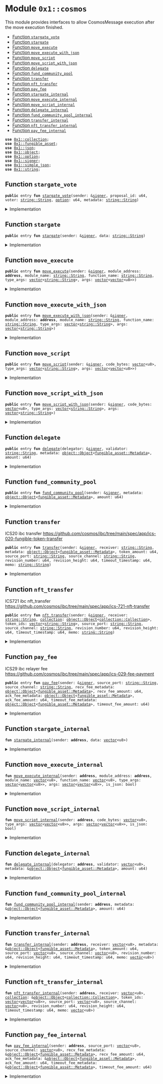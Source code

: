 
<a id="0x1_cosmos"></a>

# Module `0x1::cosmos`

This module provides interfaces to allow CosmosMessage
execution after the move execution finished.


-  [Function `stargate_vote`](#0x1_cosmos_stargate_vote)
-  [Function `stargate`](#0x1_cosmos_stargate)
-  [Function `move_execute`](#0x1_cosmos_move_execute)
-  [Function `move_execute_with_json`](#0x1_cosmos_move_execute_with_json)
-  [Function `move_script`](#0x1_cosmos_move_script)
-  [Function `move_script_with_json`](#0x1_cosmos_move_script_with_json)
-  [Function `delegate`](#0x1_cosmos_delegate)
-  [Function `fund_community_pool`](#0x1_cosmos_fund_community_pool)
-  [Function `transfer`](#0x1_cosmos_transfer)
-  [Function `nft_transfer`](#0x1_cosmos_nft_transfer)
-  [Function `pay_fee`](#0x1_cosmos_pay_fee)
-  [Function `stargate_internal`](#0x1_cosmos_stargate_internal)
-  [Function `move_execute_internal`](#0x1_cosmos_move_execute_internal)
-  [Function `move_script_internal`](#0x1_cosmos_move_script_internal)
-  [Function `delegate_internal`](#0x1_cosmos_delegate_internal)
-  [Function `fund_community_pool_internal`](#0x1_cosmos_fund_community_pool_internal)
-  [Function `transfer_internal`](#0x1_cosmos_transfer_internal)
-  [Function `nft_transfer_internal`](#0x1_cosmos_nft_transfer_internal)
-  [Function `pay_fee_internal`](#0x1_cosmos_pay_fee_internal)


<pre><code><b>use</b> <a href="collection.md#0x1_collection">0x1::collection</a>;
<b>use</b> <a href="fungible_asset.md#0x1_fungible_asset">0x1::fungible_asset</a>;
<b>use</b> <a href="json.md#0x1_json">0x1::json</a>;
<b>use</b> <a href="object.md#0x1_object">0x1::object</a>;
<b>use</b> <a href="../../move_nursery/../move_stdlib/doc/option.md#0x1_option">0x1::option</a>;
<b>use</b> <a href="../../move_nursery/../move_stdlib/doc/signer.md#0x1_signer">0x1::signer</a>;
<b>use</b> <a href="simple_json.md#0x1_simple_json">0x1::simple_json</a>;
<b>use</b> <a href="../../move_nursery/../move_stdlib/doc/string.md#0x1_string">0x1::string</a>;
</code></pre>



<a id="0x1_cosmos_stargate_vote"></a>

## Function `stargate_vote`



<pre><code><b>public</b> entry <b>fun</b> <a href="cosmos.md#0x1_cosmos_stargate_vote">stargate_vote</a>(sender: &<a href="../../move_nursery/../move_stdlib/doc/signer.md#0x1_signer">signer</a>, proposal_id: u64, voter: <a href="../../move_nursery/../move_stdlib/doc/string.md#0x1_string_String">string::String</a>, <a href="../../move_nursery/../move_stdlib/doc/option.md#0x1_option">option</a>: u64, metadata: <a href="../../move_nursery/../move_stdlib/doc/string.md#0x1_string_String">string::String</a>)
</code></pre>



<details>
<summary>Implementation</summary>


<pre><code><b>public</b> entry <b>fun</b> <a href="cosmos.md#0x1_cosmos_stargate_vote">stargate_vote</a>(
    sender: &<a href="../../move_nursery/../move_stdlib/doc/signer.md#0x1_signer">signer</a>,
    proposal_id: u64,
    voter: String,
    <a href="../../move_nursery/../move_stdlib/doc/option.md#0x1_option">option</a>: u64,
    metadata: String
) {
    <b>let</b> obj = <a href="simple_json.md#0x1_simple_json_empty">simple_json::empty</a>();
    <a href="simple_json.md#0x1_simple_json_set_object">simple_json::set_object</a>(&<b>mut</b> obj, <a href="../../move_nursery/../move_stdlib/doc/option.md#0x1_option_none">option::none</a>&lt;String&gt;());
    <a href="simple_json.md#0x1_simple_json_increase_depth">simple_json::increase_depth</a>(&<b>mut</b> obj);
    <a href="simple_json.md#0x1_simple_json_set_int_raw">simple_json::set_int_raw</a>(&<b>mut</b> obj, <a href="../../move_nursery/../move_stdlib/doc/option.md#0x1_option_some">option::some</a>(<a href="../../move_nursery/../move_stdlib/doc/string.md#0x1_string_utf8">string::utf8</a>(b"proposal_id")), <b>true</b>, (proposal_id <b>as</b> u256));
    <a href="simple_json.md#0x1_simple_json_set_string">simple_json::set_string</a>(&<b>mut</b> obj, <a href="../../move_nursery/../move_stdlib/doc/option.md#0x1_option_some">option::some</a>(<a href="../../move_nursery/../move_stdlib/doc/string.md#0x1_string_utf8">string::utf8</a>(b"voter")), voter);
    <a href="simple_json.md#0x1_simple_json_set_int_raw">simple_json::set_int_raw</a>(&<b>mut</b> obj, <a href="../../move_nursery/../move_stdlib/doc/option.md#0x1_option_some">option::some</a>(<a href="../../move_nursery/../move_stdlib/doc/string.md#0x1_string_utf8">string::utf8</a>(b"<a href="../../move_nursery/../move_stdlib/doc/option.md#0x1_option">option</a>")), <b>true</b>, (<a href="../../move_nursery/../move_stdlib/doc/option.md#0x1_option">option</a> <b>as</b> u256));
    <a href="simple_json.md#0x1_simple_json_set_string">simple_json::set_string</a>(&<b>mut</b> obj, <a href="../../move_nursery/../move_stdlib/doc/option.md#0x1_option_some">option::some</a>(<a href="../../move_nursery/../move_stdlib/doc/string.md#0x1_string_utf8">string::utf8</a>(b"metadata")), metadata);
    <a href="simple_json.md#0x1_simple_json_set_string">simple_json::set_string</a>(&<b>mut</b> obj, <a href="../../move_nursery/../move_stdlib/doc/option.md#0x1_option_some">option::some</a>(<a href="../../move_nursery/../move_stdlib/doc/string.md#0x1_string_utf8">string::utf8</a>(b"@type")), <a href="../../move_nursery/../move_stdlib/doc/string.md#0x1_string_utf8">string::utf8</a>(b"/<a href="cosmos.md#0x1_cosmos">cosmos</a>.gov.v1.MsgVote"));

    <b>let</b> req = <a href="json.md#0x1_json_stringify">json::stringify</a>(<a href="simple_json.md#0x1_simple_json_to_json_object">simple_json::to_json_object</a>(&obj));
    <a href="cosmos.md#0x1_cosmos_stargate">stargate</a>(sender, req);
}
</code></pre>



</details>

<a id="0x1_cosmos_stargate"></a>

## Function `stargate`



<pre><code><b>public</b> entry <b>fun</b> <a href="cosmos.md#0x1_cosmos_stargate">stargate</a>(sender: &<a href="../../move_nursery/../move_stdlib/doc/signer.md#0x1_signer">signer</a>, data: <a href="../../move_nursery/../move_stdlib/doc/string.md#0x1_string_String">string::String</a>)
</code></pre>



<details>
<summary>Implementation</summary>


<pre><code><b>public</b> entry <b>fun</b> <a href="cosmos.md#0x1_cosmos_stargate">stargate</a> (
    sender: &<a href="../../move_nursery/../move_stdlib/doc/signer.md#0x1_signer">signer</a>,
    data: String,
) {
    <a href="cosmos.md#0x1_cosmos_stargate_internal">stargate_internal</a>(
        <a href="../../move_nursery/../move_stdlib/doc/signer.md#0x1_signer_address_of">signer::address_of</a>(sender),
        *<a href="../../move_nursery/../move_stdlib/doc/string.md#0x1_string_bytes">string::bytes</a>(&data),
    )
}
</code></pre>



</details>

<a id="0x1_cosmos_move_execute"></a>

## Function `move_execute`



<pre><code><b>public</b> entry <b>fun</b> <a href="cosmos.md#0x1_cosmos_move_execute">move_execute</a>(sender: &<a href="../../move_nursery/../move_stdlib/doc/signer.md#0x1_signer">signer</a>, module_address: <b>address</b>, module_name: <a href="../../move_nursery/../move_stdlib/doc/string.md#0x1_string_String">string::String</a>, function_name: <a href="../../move_nursery/../move_stdlib/doc/string.md#0x1_string_String">string::String</a>, type_args: <a href="../../move_nursery/../move_stdlib/doc/vector.md#0x1_vector">vector</a>&lt;<a href="../../move_nursery/../move_stdlib/doc/string.md#0x1_string_String">string::String</a>&gt;, args: <a href="../../move_nursery/../move_stdlib/doc/vector.md#0x1_vector">vector</a>&lt;<a href="../../move_nursery/../move_stdlib/doc/vector.md#0x1_vector">vector</a>&lt;u8&gt;&gt;)
</code></pre>



<details>
<summary>Implementation</summary>


<pre><code><b>public</b> entry <b>fun</b> <a href="cosmos.md#0x1_cosmos_move_execute">move_execute</a> (
    sender: &<a href="../../move_nursery/../move_stdlib/doc/signer.md#0x1_signer">signer</a>,
    module_address: <b>address</b>,
    module_name: String,
    function_name: String,
    type_args: <a href="../../move_nursery/../move_stdlib/doc/vector.md#0x1_vector">vector</a>&lt;String&gt;,
    args: <a href="../../move_nursery/../move_stdlib/doc/vector.md#0x1_vector">vector</a>&lt;<a href="../../move_nursery/../move_stdlib/doc/vector.md#0x1_vector">vector</a>&lt;u8&gt;&gt;,
) {
    <a href="cosmos.md#0x1_cosmos_move_execute_internal">move_execute_internal</a>(
        <a href="../../move_nursery/../move_stdlib/doc/signer.md#0x1_signer_address_of">signer::address_of</a>(sender),
        module_address,
        *<a href="../../move_nursery/../move_stdlib/doc/string.md#0x1_string_bytes">string::bytes</a>(&module_name),
        *<a href="../../move_nursery/../move_stdlib/doc/string.md#0x1_string_bytes">string::bytes</a>(&function_name),
        <a href="../../move_nursery/../move_stdlib/doc/vector.md#0x1_vector_map_ref">vector::map_ref</a>(&type_args, |v| *<a href="../../move_nursery/../move_stdlib/doc/string.md#0x1_string_bytes">string::bytes</a>(v)),
        args,
        <b>false</b>,
    )
}
</code></pre>



</details>

<a id="0x1_cosmos_move_execute_with_json"></a>

## Function `move_execute_with_json`



<pre><code><b>public</b> entry <b>fun</b> <a href="cosmos.md#0x1_cosmos_move_execute_with_json">move_execute_with_json</a>(sender: &<a href="../../move_nursery/../move_stdlib/doc/signer.md#0x1_signer">signer</a>, module_address: <b>address</b>, module_name: <a href="../../move_nursery/../move_stdlib/doc/string.md#0x1_string_String">string::String</a>, function_name: <a href="../../move_nursery/../move_stdlib/doc/string.md#0x1_string_String">string::String</a>, type_args: <a href="../../move_nursery/../move_stdlib/doc/vector.md#0x1_vector">vector</a>&lt;<a href="../../move_nursery/../move_stdlib/doc/string.md#0x1_string_String">string::String</a>&gt;, args: <a href="../../move_nursery/../move_stdlib/doc/vector.md#0x1_vector">vector</a>&lt;<a href="../../move_nursery/../move_stdlib/doc/string.md#0x1_string_String">string::String</a>&gt;)
</code></pre>



<details>
<summary>Implementation</summary>


<pre><code><b>public</b> entry <b>fun</b> <a href="cosmos.md#0x1_cosmos_move_execute_with_json">move_execute_with_json</a> (
    sender: &<a href="../../move_nursery/../move_stdlib/doc/signer.md#0x1_signer">signer</a>,
    module_address: <b>address</b>,
    module_name: String,
    function_name: String,
    type_args: <a href="../../move_nursery/../move_stdlib/doc/vector.md#0x1_vector">vector</a>&lt;String&gt;,
    args: <a href="../../move_nursery/../move_stdlib/doc/vector.md#0x1_vector">vector</a>&lt;String&gt;,
) {
    <a href="cosmos.md#0x1_cosmos_move_execute_internal">move_execute_internal</a>(
        <a href="../../move_nursery/../move_stdlib/doc/signer.md#0x1_signer_address_of">signer::address_of</a>(sender),
        module_address,
        *<a href="../../move_nursery/../move_stdlib/doc/string.md#0x1_string_bytes">string::bytes</a>(&module_name),
        *<a href="../../move_nursery/../move_stdlib/doc/string.md#0x1_string_bytes">string::bytes</a>(&function_name),
        <a href="../../move_nursery/../move_stdlib/doc/vector.md#0x1_vector_map_ref">vector::map_ref</a>(&type_args, |v| *<a href="../../move_nursery/../move_stdlib/doc/string.md#0x1_string_bytes">string::bytes</a>(v)),
        <a href="../../move_nursery/../move_stdlib/doc/vector.md#0x1_vector_map_ref">vector::map_ref</a>(&args, |v| *<a href="../../move_nursery/../move_stdlib/doc/string.md#0x1_string_bytes">string::bytes</a>(v)),
        <b>true</b>,
    )
}
</code></pre>



</details>

<a id="0x1_cosmos_move_script"></a>

## Function `move_script`



<pre><code><b>public</b> entry <b>fun</b> <a href="cosmos.md#0x1_cosmos_move_script">move_script</a>(sender: &<a href="../../move_nursery/../move_stdlib/doc/signer.md#0x1_signer">signer</a>, code_bytes: <a href="../../move_nursery/../move_stdlib/doc/vector.md#0x1_vector">vector</a>&lt;u8&gt;, type_args: <a href="../../move_nursery/../move_stdlib/doc/vector.md#0x1_vector">vector</a>&lt;<a href="../../move_nursery/../move_stdlib/doc/string.md#0x1_string_String">string::String</a>&gt;, args: <a href="../../move_nursery/../move_stdlib/doc/vector.md#0x1_vector">vector</a>&lt;<a href="../../move_nursery/../move_stdlib/doc/vector.md#0x1_vector">vector</a>&lt;u8&gt;&gt;)
</code></pre>



<details>
<summary>Implementation</summary>


<pre><code><b>public</b> entry <b>fun</b> <a href="cosmos.md#0x1_cosmos_move_script">move_script</a> (
    sender: &<a href="../../move_nursery/../move_stdlib/doc/signer.md#0x1_signer">signer</a>,
    code_bytes: <a href="../../move_nursery/../move_stdlib/doc/vector.md#0x1_vector">vector</a>&lt;u8&gt;,
    type_args: <a href="../../move_nursery/../move_stdlib/doc/vector.md#0x1_vector">vector</a>&lt;String&gt;,
    args: <a href="../../move_nursery/../move_stdlib/doc/vector.md#0x1_vector">vector</a>&lt;<a href="../../move_nursery/../move_stdlib/doc/vector.md#0x1_vector">vector</a>&lt;u8&gt;&gt;,
) {
    <a href="cosmos.md#0x1_cosmos_move_script_internal">move_script_internal</a>(
        <a href="../../move_nursery/../move_stdlib/doc/signer.md#0x1_signer_address_of">signer::address_of</a>(sender),
        code_bytes,
        <a href="../../move_nursery/../move_stdlib/doc/vector.md#0x1_vector_map_ref">vector::map_ref</a>(&type_args, |v| *<a href="../../move_nursery/../move_stdlib/doc/string.md#0x1_string_bytes">string::bytes</a>(v)),
        args,
        <b>false</b>,
    )
}
</code></pre>



</details>

<a id="0x1_cosmos_move_script_with_json"></a>

## Function `move_script_with_json`



<pre><code><b>public</b> entry <b>fun</b> <a href="cosmos.md#0x1_cosmos_move_script_with_json">move_script_with_json</a>(sender: &<a href="../../move_nursery/../move_stdlib/doc/signer.md#0x1_signer">signer</a>, code_bytes: <a href="../../move_nursery/../move_stdlib/doc/vector.md#0x1_vector">vector</a>&lt;u8&gt;, type_args: <a href="../../move_nursery/../move_stdlib/doc/vector.md#0x1_vector">vector</a>&lt;<a href="../../move_nursery/../move_stdlib/doc/string.md#0x1_string_String">string::String</a>&gt;, args: <a href="../../move_nursery/../move_stdlib/doc/vector.md#0x1_vector">vector</a>&lt;<a href="../../move_nursery/../move_stdlib/doc/string.md#0x1_string_String">string::String</a>&gt;)
</code></pre>



<details>
<summary>Implementation</summary>


<pre><code><b>public</b> entry <b>fun</b> <a href="cosmos.md#0x1_cosmos_move_script_with_json">move_script_with_json</a> (
    sender: &<a href="../../move_nursery/../move_stdlib/doc/signer.md#0x1_signer">signer</a>,
    code_bytes: <a href="../../move_nursery/../move_stdlib/doc/vector.md#0x1_vector">vector</a>&lt;u8&gt;,
    type_args: <a href="../../move_nursery/../move_stdlib/doc/vector.md#0x1_vector">vector</a>&lt;String&gt;,
    args: <a href="../../move_nursery/../move_stdlib/doc/vector.md#0x1_vector">vector</a>&lt;String&gt;,
) {
    <a href="cosmos.md#0x1_cosmos_move_script_internal">move_script_internal</a>(
        <a href="../../move_nursery/../move_stdlib/doc/signer.md#0x1_signer_address_of">signer::address_of</a>(sender),
        code_bytes,
        <a href="../../move_nursery/../move_stdlib/doc/vector.md#0x1_vector_map_ref">vector::map_ref</a>(&type_args, |v| *<a href="../../move_nursery/../move_stdlib/doc/string.md#0x1_string_bytes">string::bytes</a>(v)),
        <a href="../../move_nursery/../move_stdlib/doc/vector.md#0x1_vector_map_ref">vector::map_ref</a>(&args, |v| *<a href="../../move_nursery/../move_stdlib/doc/string.md#0x1_string_bytes">string::bytes</a>(v)),
        <b>false</b>,
    )
}
</code></pre>



</details>

<a id="0x1_cosmos_delegate"></a>

## Function `delegate`



<pre><code><b>public</b> entry <b>fun</b> <a href="cosmos.md#0x1_cosmos_delegate">delegate</a>(delegator: &<a href="../../move_nursery/../move_stdlib/doc/signer.md#0x1_signer">signer</a>, validator: <a href="../../move_nursery/../move_stdlib/doc/string.md#0x1_string_String">string::String</a>, metadata: <a href="object.md#0x1_object_Object">object::Object</a>&lt;<a href="fungible_asset.md#0x1_fungible_asset_Metadata">fungible_asset::Metadata</a>&gt;, amount: u64)
</code></pre>



<details>
<summary>Implementation</summary>


<pre><code><b>public</b> entry <b>fun</b> <a href="cosmos.md#0x1_cosmos_delegate">delegate</a> (
    delegator: &<a href="../../move_nursery/../move_stdlib/doc/signer.md#0x1_signer">signer</a>,
    validator: String,
    metadata: Object&lt;Metadata&gt;,
    amount: u64,
) {
    <a href="cosmos.md#0x1_cosmos_delegate_internal">delegate_internal</a>(
        <a href="../../move_nursery/../move_stdlib/doc/signer.md#0x1_signer_address_of">signer::address_of</a>(delegator),
        *<a href="../../move_nursery/../move_stdlib/doc/string.md#0x1_string_bytes">string::bytes</a>(&validator),
        &metadata,
        amount,
    )
}
</code></pre>



</details>

<a id="0x1_cosmos_fund_community_pool"></a>

## Function `fund_community_pool`



<pre><code><b>public</b> entry <b>fun</b> <a href="cosmos.md#0x1_cosmos_fund_community_pool">fund_community_pool</a>(sender: &<a href="../../move_nursery/../move_stdlib/doc/signer.md#0x1_signer">signer</a>, metadata: <a href="object.md#0x1_object_Object">object::Object</a>&lt;<a href="fungible_asset.md#0x1_fungible_asset_Metadata">fungible_asset::Metadata</a>&gt;, amount: u64)
</code></pre>



<details>
<summary>Implementation</summary>


<pre><code><b>public</b> entry <b>fun</b> <a href="cosmos.md#0x1_cosmos_fund_community_pool">fund_community_pool</a> (
    sender: &<a href="../../move_nursery/../move_stdlib/doc/signer.md#0x1_signer">signer</a>,
    metadata: Object&lt;Metadata&gt;,
    amount: u64,
) {
    <a href="cosmos.md#0x1_cosmos_fund_community_pool_internal">fund_community_pool_internal</a>(
        <a href="../../move_nursery/../move_stdlib/doc/signer.md#0x1_signer_address_of">signer::address_of</a>(sender),
        &metadata,
        amount,
    )
}
</code></pre>



</details>

<a id="0x1_cosmos_transfer"></a>

## Function `transfer`

ICS20 ibc transfer
https://github.com/cosmos/ibc/tree/main/spec/app/ics-020-fungible-token-transfer


<pre><code><b>public</b> entry <b>fun</b> <a href="cosmos.md#0x1_cosmos_transfer">transfer</a>(sender: &<a href="../../move_nursery/../move_stdlib/doc/signer.md#0x1_signer">signer</a>, receiver: <a href="../../move_nursery/../move_stdlib/doc/string.md#0x1_string_String">string::String</a>, metadata: <a href="object.md#0x1_object_Object">object::Object</a>&lt;<a href="fungible_asset.md#0x1_fungible_asset_Metadata">fungible_asset::Metadata</a>&gt;, token_amount: u64, source_port: <a href="../../move_nursery/../move_stdlib/doc/string.md#0x1_string_String">string::String</a>, source_channel: <a href="../../move_nursery/../move_stdlib/doc/string.md#0x1_string_String">string::String</a>, revision_number: u64, revision_height: u64, timeout_timestamp: u64, memo: <a href="../../move_nursery/../move_stdlib/doc/string.md#0x1_string_String">string::String</a>)
</code></pre>



<details>
<summary>Implementation</summary>


<pre><code><b>public</b> entry <b>fun</b> <a href="cosmos.md#0x1_cosmos_transfer">transfer</a> (
    sender: &<a href="../../move_nursery/../move_stdlib/doc/signer.md#0x1_signer">signer</a>,
    receiver: String,
    metadata: Object&lt;Metadata&gt;,
    token_amount: u64,
    source_port: String,
    source_channel: String,
    revision_number: u64,
    revision_height: u64,
    timeout_timestamp: u64,
    memo: String,
) {
    <a href="cosmos.md#0x1_cosmos_transfer_internal">transfer_internal</a>(
        <a href="../../move_nursery/../move_stdlib/doc/signer.md#0x1_signer_address_of">signer::address_of</a>(sender),
        *<a href="../../move_nursery/../move_stdlib/doc/string.md#0x1_string_bytes">string::bytes</a>(&receiver),
        &metadata,
        token_amount,
        *<a href="../../move_nursery/../move_stdlib/doc/string.md#0x1_string_bytes">string::bytes</a>(&source_port),
        *<a href="../../move_nursery/../move_stdlib/doc/string.md#0x1_string_bytes">string::bytes</a>(&source_channel),
        revision_number,
        revision_height,
        timeout_timestamp,
        *<a href="../../move_nursery/../move_stdlib/doc/string.md#0x1_string_bytes">string::bytes</a>(&memo),
    )
}
</code></pre>



</details>

<a id="0x1_cosmos_nft_transfer"></a>

## Function `nft_transfer`

ICS721 ibc nft_transfer
https://github.com/cosmos/ibc/tree/main/spec/app/ics-721-nft-transfer


<pre><code><b>public</b> entry <b>fun</b> <a href="cosmos.md#0x1_cosmos_nft_transfer">nft_transfer</a>(sender: &<a href="../../move_nursery/../move_stdlib/doc/signer.md#0x1_signer">signer</a>, receiver: <a href="../../move_nursery/../move_stdlib/doc/string.md#0x1_string_String">string::String</a>, <a href="collection.md#0x1_collection">collection</a>: <a href="object.md#0x1_object_Object">object::Object</a>&lt;<a href="collection.md#0x1_collection_Collection">collection::Collection</a>&gt;, token_ids: <a href="../../move_nursery/../move_stdlib/doc/vector.md#0x1_vector">vector</a>&lt;<a href="../../move_nursery/../move_stdlib/doc/string.md#0x1_string_String">string::String</a>&gt;, source_port: <a href="../../move_nursery/../move_stdlib/doc/string.md#0x1_string_String">string::String</a>, source_channel: <a href="../../move_nursery/../move_stdlib/doc/string.md#0x1_string_String">string::String</a>, revision_number: u64, revision_height: u64, timeout_timestamp: u64, memo: <a href="../../move_nursery/../move_stdlib/doc/string.md#0x1_string_String">string::String</a>)
</code></pre>



<details>
<summary>Implementation</summary>


<pre><code><b>public</b> entry <b>fun</b> <a href="cosmos.md#0x1_cosmos_nft_transfer">nft_transfer</a> (
    sender: &<a href="../../move_nursery/../move_stdlib/doc/signer.md#0x1_signer">signer</a>,
    receiver: String,
    <a href="collection.md#0x1_collection">collection</a>: Object&lt;Collection&gt;,
    token_ids: <a href="../../move_nursery/../move_stdlib/doc/vector.md#0x1_vector">vector</a>&lt;String&gt;,
    source_port: String,
    source_channel: String,
    revision_number: u64,
    revision_height: u64,
    timeout_timestamp: u64,
    memo: String,
) {
    <a href="cosmos.md#0x1_cosmos_nft_transfer_internal">nft_transfer_internal</a>(
        <a href="../../move_nursery/../move_stdlib/doc/signer.md#0x1_signer_address_of">signer::address_of</a>(sender),
        *<a href="../../move_nursery/../move_stdlib/doc/string.md#0x1_string_bytes">string::bytes</a>(&receiver),
        &<a href="collection.md#0x1_collection">collection</a>,
        <a href="../../move_nursery/../move_stdlib/doc/vector.md#0x1_vector_map_ref">vector::map_ref</a>(&token_ids, |v| *<a href="../../move_nursery/../move_stdlib/doc/string.md#0x1_string_bytes">string::bytes</a>(v)),
        *<a href="../../move_nursery/../move_stdlib/doc/string.md#0x1_string_bytes">string::bytes</a>(&source_port),
        *<a href="../../move_nursery/../move_stdlib/doc/string.md#0x1_string_bytes">string::bytes</a>(&source_channel),
        revision_number,
        revision_height,
        timeout_timestamp,
        *<a href="../../move_nursery/../move_stdlib/doc/string.md#0x1_string_bytes">string::bytes</a>(&memo),
    )
}
</code></pre>



</details>

<a id="0x1_cosmos_pay_fee"></a>

## Function `pay_fee`

ICS29 ibc relayer fee
https://github.com/cosmos/ibc/tree/main/spec/app/ics-029-fee-payment


<pre><code><b>public</b> entry <b>fun</b> <a href="cosmos.md#0x1_cosmos_pay_fee">pay_fee</a>(sender: &<a href="../../move_nursery/../move_stdlib/doc/signer.md#0x1_signer">signer</a>, source_port: <a href="../../move_nursery/../move_stdlib/doc/string.md#0x1_string_String">string::String</a>, source_channel: <a href="../../move_nursery/../move_stdlib/doc/string.md#0x1_string_String">string::String</a>, recv_fee_metadata: <a href="object.md#0x1_object_Object">object::Object</a>&lt;<a href="fungible_asset.md#0x1_fungible_asset_Metadata">fungible_asset::Metadata</a>&gt;, recv_fee_amount: u64, ack_fee_metadata: <a href="object.md#0x1_object_Object">object::Object</a>&lt;<a href="fungible_asset.md#0x1_fungible_asset_Metadata">fungible_asset::Metadata</a>&gt;, ack_fee_amount: u64, timeout_fee_metadata: <a href="object.md#0x1_object_Object">object::Object</a>&lt;<a href="fungible_asset.md#0x1_fungible_asset_Metadata">fungible_asset::Metadata</a>&gt;, timeout_fee_amount: u64)
</code></pre>



<details>
<summary>Implementation</summary>


<pre><code><b>public</b> entry <b>fun</b> <a href="cosmos.md#0x1_cosmos_pay_fee">pay_fee</a> (
    sender: &<a href="../../move_nursery/../move_stdlib/doc/signer.md#0x1_signer">signer</a>,
    source_port: String,
    source_channel: String,
    recv_fee_metadata: Object&lt;Metadata&gt;,
    recv_fee_amount: u64,
    ack_fee_metadata: Object&lt;Metadata&gt;,
    ack_fee_amount: u64,
    timeout_fee_metadata: Object&lt;Metadata&gt;,
    timeout_fee_amount: u64,
) {
    <a href="cosmos.md#0x1_cosmos_pay_fee_internal">pay_fee_internal</a>(
        <a href="../../move_nursery/../move_stdlib/doc/signer.md#0x1_signer_address_of">signer::address_of</a>(sender),
        *<a href="../../move_nursery/../move_stdlib/doc/string.md#0x1_string_bytes">string::bytes</a>(&source_port),
        *<a href="../../move_nursery/../move_stdlib/doc/string.md#0x1_string_bytes">string::bytes</a>(&source_channel),
        &recv_fee_metadata,
        recv_fee_amount,
        &ack_fee_metadata,
        ack_fee_amount,
        &timeout_fee_metadata,
        timeout_fee_amount,
    )
}
</code></pre>



</details>

<a id="0x1_cosmos_stargate_internal"></a>

## Function `stargate_internal`



<pre><code><b>fun</b> <a href="cosmos.md#0x1_cosmos_stargate_internal">stargate_internal</a>(sender: <b>address</b>, data: <a href="../../move_nursery/../move_stdlib/doc/vector.md#0x1_vector">vector</a>&lt;u8&gt;)
</code></pre>



<details>
<summary>Implementation</summary>


<pre><code><b>native</b> <b>fun</b> <a href="cosmos.md#0x1_cosmos_stargate_internal">stargate_internal</a> (
    sender: <b>address</b>,
    data: <a href="../../move_nursery/../move_stdlib/doc/vector.md#0x1_vector">vector</a>&lt;u8&gt;,
);
</code></pre>



</details>

<a id="0x1_cosmos_move_execute_internal"></a>

## Function `move_execute_internal`



<pre><code><b>fun</b> <a href="cosmos.md#0x1_cosmos_move_execute_internal">move_execute_internal</a>(sender: <b>address</b>, module_address: <b>address</b>, module_name: <a href="../../move_nursery/../move_stdlib/doc/vector.md#0x1_vector">vector</a>&lt;u8&gt;, function_name: <a href="../../move_nursery/../move_stdlib/doc/vector.md#0x1_vector">vector</a>&lt;u8&gt;, type_args: <a href="../../move_nursery/../move_stdlib/doc/vector.md#0x1_vector">vector</a>&lt;<a href="../../move_nursery/../move_stdlib/doc/vector.md#0x1_vector">vector</a>&lt;u8&gt;&gt;, args: <a href="../../move_nursery/../move_stdlib/doc/vector.md#0x1_vector">vector</a>&lt;<a href="../../move_nursery/../move_stdlib/doc/vector.md#0x1_vector">vector</a>&lt;u8&gt;&gt;, is_json: bool)
</code></pre>



<details>
<summary>Implementation</summary>


<pre><code><b>native</b> <b>fun</b> <a href="cosmos.md#0x1_cosmos_move_execute_internal">move_execute_internal</a> (
    sender: <b>address</b>,
    module_address: <b>address</b>,
    module_name: <a href="../../move_nursery/../move_stdlib/doc/vector.md#0x1_vector">vector</a>&lt;u8&gt;,
    function_name: <a href="../../move_nursery/../move_stdlib/doc/vector.md#0x1_vector">vector</a>&lt;u8&gt;,
    type_args: <a href="../../move_nursery/../move_stdlib/doc/vector.md#0x1_vector">vector</a>&lt;<a href="../../move_nursery/../move_stdlib/doc/vector.md#0x1_vector">vector</a>&lt;u8&gt;&gt;,
    args: <a href="../../move_nursery/../move_stdlib/doc/vector.md#0x1_vector">vector</a>&lt;<a href="../../move_nursery/../move_stdlib/doc/vector.md#0x1_vector">vector</a>&lt;u8&gt;&gt;,
    is_json: bool,
);
</code></pre>



</details>

<a id="0x1_cosmos_move_script_internal"></a>

## Function `move_script_internal`



<pre><code><b>fun</b> <a href="cosmos.md#0x1_cosmos_move_script_internal">move_script_internal</a>(sender: <b>address</b>, code_bytes: <a href="../../move_nursery/../move_stdlib/doc/vector.md#0x1_vector">vector</a>&lt;u8&gt;, type_args: <a href="../../move_nursery/../move_stdlib/doc/vector.md#0x1_vector">vector</a>&lt;<a href="../../move_nursery/../move_stdlib/doc/vector.md#0x1_vector">vector</a>&lt;u8&gt;&gt;, args: <a href="../../move_nursery/../move_stdlib/doc/vector.md#0x1_vector">vector</a>&lt;<a href="../../move_nursery/../move_stdlib/doc/vector.md#0x1_vector">vector</a>&lt;u8&gt;&gt;, is_json: bool)
</code></pre>



<details>
<summary>Implementation</summary>


<pre><code><b>native</b> <b>fun</b> <a href="cosmos.md#0x1_cosmos_move_script_internal">move_script_internal</a> (
    sender: <b>address</b>,
    code_bytes: <a href="../../move_nursery/../move_stdlib/doc/vector.md#0x1_vector">vector</a>&lt;u8&gt;,
    type_args: <a href="../../move_nursery/../move_stdlib/doc/vector.md#0x1_vector">vector</a>&lt;<a href="../../move_nursery/../move_stdlib/doc/vector.md#0x1_vector">vector</a>&lt;u8&gt;&gt;,
    args: <a href="../../move_nursery/../move_stdlib/doc/vector.md#0x1_vector">vector</a>&lt;<a href="../../move_nursery/../move_stdlib/doc/vector.md#0x1_vector">vector</a>&lt;u8&gt;&gt;,
    is_json: bool,
);
</code></pre>



</details>

<a id="0x1_cosmos_delegate_internal"></a>

## Function `delegate_internal`



<pre><code><b>fun</b> <a href="cosmos.md#0x1_cosmos_delegate_internal">delegate_internal</a>(delegator: <b>address</b>, validator: <a href="../../move_nursery/../move_stdlib/doc/vector.md#0x1_vector">vector</a>&lt;u8&gt;, metadata: &<a href="object.md#0x1_object_Object">object::Object</a>&lt;<a href="fungible_asset.md#0x1_fungible_asset_Metadata">fungible_asset::Metadata</a>&gt;, amount: u64)
</code></pre>



<details>
<summary>Implementation</summary>


<pre><code><b>native</b> <b>fun</b> <a href="cosmos.md#0x1_cosmos_delegate_internal">delegate_internal</a> (
    delegator: <b>address</b>,
    validator: <a href="../../move_nursery/../move_stdlib/doc/vector.md#0x1_vector">vector</a>&lt;u8&gt;,
    metadata: &Object&lt;Metadata&gt;,
    amount: u64,
);
</code></pre>



</details>

<a id="0x1_cosmos_fund_community_pool_internal"></a>

## Function `fund_community_pool_internal`



<pre><code><b>fun</b> <a href="cosmos.md#0x1_cosmos_fund_community_pool_internal">fund_community_pool_internal</a>(sender: <b>address</b>, metadata: &<a href="object.md#0x1_object_Object">object::Object</a>&lt;<a href="fungible_asset.md#0x1_fungible_asset_Metadata">fungible_asset::Metadata</a>&gt;, amount: u64)
</code></pre>



<details>
<summary>Implementation</summary>


<pre><code><b>native</b> <b>fun</b> <a href="cosmos.md#0x1_cosmos_fund_community_pool_internal">fund_community_pool_internal</a> (
    sender: <b>address</b>,
    metadata: &Object&lt;Metadata&gt;,
    amount: u64,
);
</code></pre>



</details>

<a id="0x1_cosmos_transfer_internal"></a>

## Function `transfer_internal`



<pre><code><b>fun</b> <a href="cosmos.md#0x1_cosmos_transfer_internal">transfer_internal</a>(sender: <b>address</b>, receiver: <a href="../../move_nursery/../move_stdlib/doc/vector.md#0x1_vector">vector</a>&lt;u8&gt;, metadata: &<a href="object.md#0x1_object_Object">object::Object</a>&lt;<a href="fungible_asset.md#0x1_fungible_asset_Metadata">fungible_asset::Metadata</a>&gt;, token_amount: u64, source_port: <a href="../../move_nursery/../move_stdlib/doc/vector.md#0x1_vector">vector</a>&lt;u8&gt;, source_channel: <a href="../../move_nursery/../move_stdlib/doc/vector.md#0x1_vector">vector</a>&lt;u8&gt;, revision_number: u64, revision_height: u64, timeout_timestamp: u64, memo: <a href="../../move_nursery/../move_stdlib/doc/vector.md#0x1_vector">vector</a>&lt;u8&gt;)
</code></pre>



<details>
<summary>Implementation</summary>


<pre><code><b>native</b> <b>fun</b> <a href="cosmos.md#0x1_cosmos_transfer_internal">transfer_internal</a> (
    sender: <b>address</b>,
    receiver: <a href="../../move_nursery/../move_stdlib/doc/vector.md#0x1_vector">vector</a>&lt;u8&gt;,
    metadata: &Object&lt;Metadata&gt;,
    token_amount: u64,
    source_port: <a href="../../move_nursery/../move_stdlib/doc/vector.md#0x1_vector">vector</a>&lt;u8&gt;,
    source_channel: <a href="../../move_nursery/../move_stdlib/doc/vector.md#0x1_vector">vector</a>&lt;u8&gt;,
    revision_number: u64,
    revision_height: u64,
    timeout_timestamp: u64,
    memo: <a href="../../move_nursery/../move_stdlib/doc/vector.md#0x1_vector">vector</a>&lt;u8&gt;,
);
</code></pre>



</details>

<a id="0x1_cosmos_nft_transfer_internal"></a>

## Function `nft_transfer_internal`



<pre><code><b>fun</b> <a href="cosmos.md#0x1_cosmos_nft_transfer_internal">nft_transfer_internal</a>(sender: <b>address</b>, receiver: <a href="../../move_nursery/../move_stdlib/doc/vector.md#0x1_vector">vector</a>&lt;u8&gt;, <a href="collection.md#0x1_collection">collection</a>: &<a href="object.md#0x1_object_Object">object::Object</a>&lt;<a href="collection.md#0x1_collection_Collection">collection::Collection</a>&gt;, token_ids: <a href="../../move_nursery/../move_stdlib/doc/vector.md#0x1_vector">vector</a>&lt;<a href="../../move_nursery/../move_stdlib/doc/vector.md#0x1_vector">vector</a>&lt;u8&gt;&gt;, source_port: <a href="../../move_nursery/../move_stdlib/doc/vector.md#0x1_vector">vector</a>&lt;u8&gt;, source_channel: <a href="../../move_nursery/../move_stdlib/doc/vector.md#0x1_vector">vector</a>&lt;u8&gt;, revision_number: u64, revision_height: u64, timeout_timestamp: u64, memo: <a href="../../move_nursery/../move_stdlib/doc/vector.md#0x1_vector">vector</a>&lt;u8&gt;)
</code></pre>



<details>
<summary>Implementation</summary>


<pre><code><b>native</b> <b>fun</b> <a href="cosmos.md#0x1_cosmos_nft_transfer_internal">nft_transfer_internal</a> (
    sender: <b>address</b>,
    receiver: <a href="../../move_nursery/../move_stdlib/doc/vector.md#0x1_vector">vector</a>&lt;u8&gt;,
    <a href="collection.md#0x1_collection">collection</a>: &Object&lt;Collection&gt;,
    token_ids: <a href="../../move_nursery/../move_stdlib/doc/vector.md#0x1_vector">vector</a>&lt;<a href="../../move_nursery/../move_stdlib/doc/vector.md#0x1_vector">vector</a>&lt;u8&gt;&gt;,
    source_port: <a href="../../move_nursery/../move_stdlib/doc/vector.md#0x1_vector">vector</a>&lt;u8&gt;,
    source_channel: <a href="../../move_nursery/../move_stdlib/doc/vector.md#0x1_vector">vector</a>&lt;u8&gt;,
    revision_number: u64,
    revision_height: u64,
    timeout_timestamp: u64,
    memo: <a href="../../move_nursery/../move_stdlib/doc/vector.md#0x1_vector">vector</a>&lt;u8&gt;,
);
</code></pre>



</details>

<a id="0x1_cosmos_pay_fee_internal"></a>

## Function `pay_fee_internal`



<pre><code><b>fun</b> <a href="cosmos.md#0x1_cosmos_pay_fee_internal">pay_fee_internal</a>(sender: <b>address</b>, source_port: <a href="../../move_nursery/../move_stdlib/doc/vector.md#0x1_vector">vector</a>&lt;u8&gt;, source_channel: <a href="../../move_nursery/../move_stdlib/doc/vector.md#0x1_vector">vector</a>&lt;u8&gt;, recv_fee_metadata: &<a href="object.md#0x1_object_Object">object::Object</a>&lt;<a href="fungible_asset.md#0x1_fungible_asset_Metadata">fungible_asset::Metadata</a>&gt;, recv_fee_amount: u64, ack_fee_metadata: &<a href="object.md#0x1_object_Object">object::Object</a>&lt;<a href="fungible_asset.md#0x1_fungible_asset_Metadata">fungible_asset::Metadata</a>&gt;, ack_fee_amount: u64, timeout_fee_metadata: &<a href="object.md#0x1_object_Object">object::Object</a>&lt;<a href="fungible_asset.md#0x1_fungible_asset_Metadata">fungible_asset::Metadata</a>&gt;, timeout_fee_amount: u64)
</code></pre>



<details>
<summary>Implementation</summary>


<pre><code><b>native</b> <b>fun</b> <a href="cosmos.md#0x1_cosmos_pay_fee_internal">pay_fee_internal</a> (
    sender: <b>address</b>,
    source_port: <a href="../../move_nursery/../move_stdlib/doc/vector.md#0x1_vector">vector</a>&lt;u8&gt;,
    source_channel: <a href="../../move_nursery/../move_stdlib/doc/vector.md#0x1_vector">vector</a>&lt;u8&gt;,
    recv_fee_metadata: &Object&lt;Metadata&gt;,
    recv_fee_amount: u64,
    ack_fee_metadata: &Object&lt;Metadata&gt;,
    ack_fee_amount: u64,
    timeout_fee_metadata: &Object&lt;Metadata&gt;,
    timeout_fee_amount: u64,
);
</code></pre>



</details>
